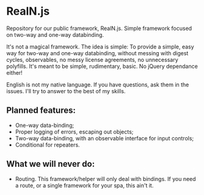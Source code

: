 # RealN.js
Repository for our public framework, RealN.js. Simple framework focused on two-way and one-way databinding.


It's not a magical framework. The idea is simple: To provide a simple, easy way for two-way and one-way databinding, without messing with digest cycles, observables, no messy license agreements, no unnecessary polyfills. It's meant to be simple, rudimentary, basic. No jQuery dependance either!


English is not my native language. If you have questions, ask them in the issues. I'll try to answer to the best of my skills.

## Planned features:

- One-way data-binding;
- Proper logging of errors, escaping out objects;
- Two-way data-binding, with an observable interface for input controls;
- Conditional for repeaters.

## What we will never do:

- Routing. This framework/helper will only deal with bindings. If you need a route, or a single framework for your spa, this ain't it.
